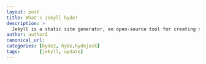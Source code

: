 ```yaml
---
layout: post
title: What's Jekyll hyde?
description: >
  Jekyll is a static site generator, an open-source tool for creating simple yet powerful websites of all shapes and sizes.
author: author2
canonical_url:
categories: [hyde2, hyde,hydejack]
tags:       [jekyll, update]
---
```




[docs]: ../../docs/README.md
